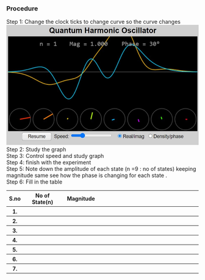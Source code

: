 ### Procedure
Step 1: Change the clock ticks to change curve so the curve changes<br />
![image](images/image5.jpg)<br />
Step 2: Study the graph<br />
Step 3: Control speed and study graph<br />
Step 4: finish with the experiment<br />
Step 5: Note down the amplitude of each state (n =9 : no of states) keeping magnitude same see how the phase is changing for each state .<br />
Step 6: Fill in the table<br />
<table style="width:100%">
<tr>
<th style="width:0.5%" >S.no</th>
<th style="width:20%">No of State(n)</th>
<th style="width:20%">Magnitude</th>		
</tr>
<tr>
<th>1.</th>
<th></th>
<th></th>
<th></th>
<th></th>
</tr>
<tr>
<th>2.</th>
<th></th>
<th></th>
<th></th>
<th></th>
</tr>
<tr>
<th>3.</th>
<th></th>
<th></th>
<th></th>
<th></th>
</tr>
<th>4.</th>
<th></th>
<th></th>
<th></th>
<th></th>
</tr>
<tr>
<th>5.</th>
<th></th>
<th></th>
<th></th>
<th></th>
</tr>
<tr>
<th>6.</th>
<th></th>
<th></th>
<th></th>
<th></th>
</tr>
<tr>
<th>7.</th>
<th></th>
<th></th>
<th></th>
<th></th>
</tr>
</table>
